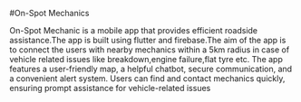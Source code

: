 #On-Spot Mechanics

On-Spot Mechanic is a mobile app that provides efficient roadside assistance.The app is built using flutter and firebase.The aim of the app is to connect the users with nearby mechanics within a 5km radius in case of vehicle related issues like breakdown,engine failure,flat tyre etc. The app features a user-friendly map, a helpful chatbot, secure communication, and a convenient alert system. Users can find and contact mechanics quickly, ensuring prompt assistance for vehicle-related issues
